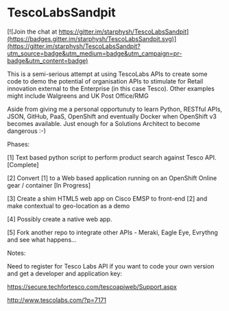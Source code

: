 # TescoLabsSandpit

[![Join the chat at https://gitter.im/starphysh/TescoLabsSandpit](https://badges.gitter.im/starphysh/TescoLabsSandpit.svg)](https://gitter.im/starphysh/TescoLabsSandpit?utm_source=badge&utm_medium=badge&utm_campaign=pr-badge&utm_content=badge)

This is a semi-serious attempt at using TescoLabs APIs to create some code to demo the potential of organisation APIs
to stimulate for Retail innovation external to the Enterprise (in this case Tesco).
Other examples might include Walgreens and UK Post Office/RMG

Aside from giving me a personal opportunuty to learn Python, RESTful APIs, JSON, GitHub, PaaS, OpenShift and eventually Docker when OpenShift v3 becomes available. Just enough for a Solutions Architect to become dangerous :-)

Phases:

[1] Text based python script to perform product search against Tesco API. [Complete]

[2] Convert [1] to a Web based application running on an OpenShift Online gear / container [In Progress]

[3] Create a shim HTML5 web app on Cisco EMSP to front-end [2] and make contextual to geo-location as a demo

[4] Possibly create a native web app.

[5] Fork another repo to integrate other APIs - Meraki, Eagle Eye, Evrythng and see what happens...

Notes:

Need to register for Tesco Labs API if you want to code your own version and get a developer and application key:

https://secure.techfortesco.com/tescoapiweb/Support.aspx

http://www.tescolabs.com/?p=7171



